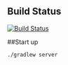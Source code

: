 ## Build Status

[![Build Status](https://travis-ci.org/silksmith/silksmith-github-page.svg?branch=master)](https://travis-ci.org/silksmith/silksmith-github-page)

##Start up

```./gradlew server```
